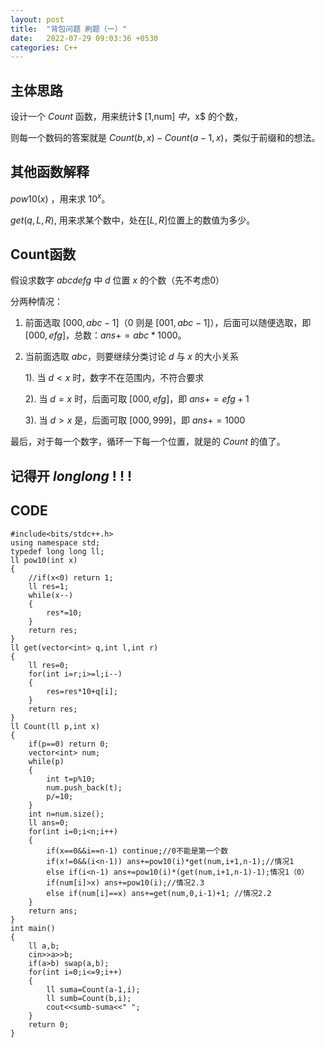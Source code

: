 ```yaml
---
layout: post
title:  "背包问题 刷题（一）"
date:   2022-07-29 09:03:36 +0530
categories: C++
---
```


## 主体思路

设计一个 $Count$ 函数，用来统计$ [1,num] $中，$x$ 的个数，

则每一个数码的答案就是 $Count(b,x)- Count(a-1,x)$，类似于前缀和的想法。

## 其他函数解释


$pow10(x)$ ，用来求 $10^x$。

$get(q,L,R)$, 用来求某个数中，处在$[L,R]$位置上的数值为多少。

## Count函数

假设求数字 $abcdefg$ 中 $d$ 位置 $x$ 的个数（先不考虑$0$）

分两种情况：
1. 前面选取 $[000,abc-1]$（$0$ 则是 $[001,abc-1]$），后面可以随便选取，即$[000,efg]$，总数：$ans+=abc*1000$。
2. 当前面选取 $abc$，则要继续分类讨论 $d$ 与 $x$ 的大小关系
	
    1). 当 $d<x$ 时，数字不在范围内，不符合要求
    
    2). 当 $d=x$ 时，后面可取 $[000,efg]$，即 $ans+=efg+1$
    
    3). 当 $d>x$ 是，后面可取 $[000,999]$，即  $ans+=1000$
    
最后，对于每一个数字，循环一下每一个位置，就是的 $Count$ 的值了。

## 记得开 $long long$ ! ! !
## CODE
```
#include<bits/stdc++.h>
using namespace std;
typedef long long ll;
ll pow10(int x)
{
	//if(x<0) return 1;
	ll res=1;
	while(x--) 
	{
		res*=10;
	}
	return res;
}
ll get(vector<int> q,int l,int r)
{
	ll res=0;
	for(int i=r;i>=l;i--)
	{
		res=res*10+q[i];
	}
	return res;
}
ll Count(ll p,int x)
{
	if(p==0) return 0;
	vector<int> num;
	while(p)
	{
		int t=p%10;
		num.push_back(t);
		p/=10;
	}
	int n=num.size();
	ll ans=0;
	for(int i=0;i<n;i++)
	{
		if(x==0&&i==n-1) continue;//0不能是第一个数 
		if(x!=0&&(i<n-1)) ans+=pow10(i)*get(num,i+1,n-1);//情况1
		else if(i<n-1) ans+=pow10(i)*(get(num,i+1,n-1)-1);情况1（0）
		if(num[i]>x) ans+=pow10(i);//情况2.3
		else if(num[i]==x) ans+=get(num,0,i-1)+1; //情况2.2
	}
	return ans;
}
int main()
{
	ll a,b;
	cin>>a>>b;
	if(a>b) swap(a,b); 
	for(int i=0;i<=9;i++)
	{
		ll suma=Count(a-1,i);
		ll sumb=Count(b,i);
		cout<<sumb-suma<<" ";
	}
	return 0;
}
```